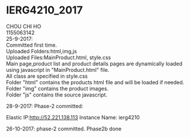 # IERG4210_2017
CHOU CHI HO  
1155063142  
25-9-2017:  
Committed first time.  
Uploaded Folders:html,img,js  
Uploaded Files:MainProduct.html, style.css  
Main page,product list and product details pages are dynamically loaded using javascript in "MainProduct.html" file.  
All class are specified in style.css  
Folder "html" contains the products html file and will be loaded if needed.  
Folder "img" contains the product images.  
Folder "js" contains the source javascript.  


28-9-2017:
Phase-2 committed:

Elastic IP:http://52.221.138.113
Instance Name: ierg4210


26-10-2017:
phase-2 committed. Phase2b done
